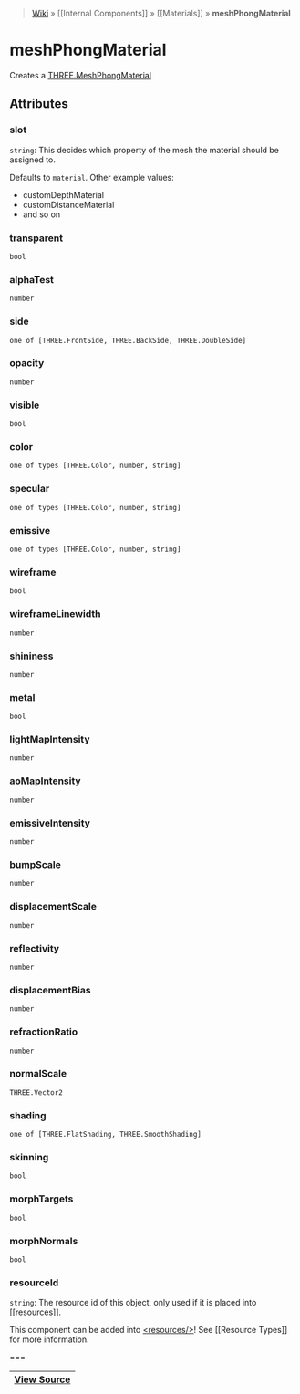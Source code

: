 > [Wiki](Home) » [[Internal Components]] » [[Materials]] » **meshPhongMaterial**

# meshPhongMaterial

Creates a [THREE.MeshPhongMaterial](http://threejs.org/docs/#Reference/Materials/MeshPhongMaterial)

## Attributes
### slot
``` string ```: This decides which property of the mesh the material should be assigned to.

Defaults to `material`. Other example values:
- customDepthMaterial
- customDistanceMaterial
- and so on

### transparent
``` bool ```

### alphaTest
``` number ```

### side
``` one of [THREE.FrontSide, THREE.BackSide, THREE.DoubleSide] ```

### opacity
``` number ```

### visible
``` bool ```

### color
``` one of types [THREE.Color, number, string] ```

### specular
``` one of types [THREE.Color, number, string] ```

### emissive
``` one of types [THREE.Color, number, string] ```

### wireframe
``` bool ```

### wireframeLinewidth
``` number ```

### shininess
``` number ```

### metal
``` bool ```

### lightMapIntensity
``` number ```

### aoMapIntensity
``` number ```

### emissiveIntensity
``` number ```

### bumpScale
``` number ```

### displacementScale
``` number ```

### reflectivity
``` number ```

### displacementBias
``` number ```

### refractionRatio
``` number ```

### normalScale
``` THREE.Vector2 ```

### shading
``` one of [THREE.FlatShading, THREE.SmoothShading] ```

### skinning
``` bool ```

### morphTargets
``` bool ```

### morphNormals
``` bool ```

### resourceId
``` string ```: The resource id of this object, only used if it is placed into [[resources]].

This component can be added into [&lt;resources/&gt;](resources)! See [[Resource Types]] for more information.

===

|**[View Source](../blob/master/src/lib/descriptors/Material/MeshPhongMaterialDescriptor.js)**|
 ---|
